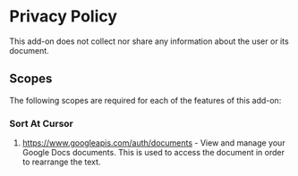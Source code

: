 # Privacy Policy

This add-on does not collect nor share any information about the user or its document.

## Scopes 

The following scopes are required for each of the features of this add-on:

### Sort At Cursor

1. https://www.googleapis.com/auth/documents - View and manage your Google Docs documents. This is used to access the document in order to rearrange the text.
